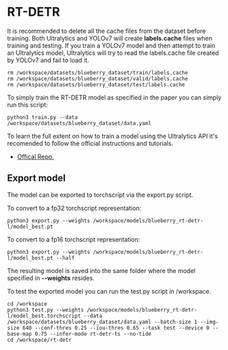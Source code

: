 # RT-DETR

It is recommended to delete all the cache files from the dataset before training. Both Ultralytics and YOLOv7 will create **labels.cache** files when training and testing. If you train a YOLOv7 model and then attempt to train an Ultralytics model, Ultralytics will try to read the labels.cache file created by YOLOv7 and fail to load it.

```
rm /workspace/datasets/blueberry_dataset/train/labels.cache
rm /workspace/datasets/blueberry_dataset/valid/labels.cache
rm /workspace/datasets/blueberry_dataset/test/labels.cache
```

To simply train the RT-DETR model as specified in the paper you can simply run this script:

```
python3 train.py --data /workspace/datasets/blueberry_dataset/data.yaml
```

To learn the full extent on how to train a model using the Ultralytics API it's recomended to follow the official instructions and tutorials.

- [Offical Repo.](https://github.com/ultralytics/ultralytics/)

## Export model

The model can be exported to torchscript via the export.py script.

To convert to a fp32 torchscript representation:

```
python3 export.py --weights /workspace/models/blueberry_rt-detr-l/model_best.pt
```

To convert to a fp16 torchscript representation:

```
python3 export.py --weights /workspace/models/blueberry_rt-detr-l/model_best.pt --half
```

The resulting model is saved into the same folder where the model specified in **--weights** resides.


To test the exported model you can run the test.py script in /workspace.

```
cd /workspace
python3 test.py --weights /workspace/models/blueberry_rt-detr-l/model_best.torchscript --data /workspace/datasets/blueberry_dataset/data.yaml --batch-size 1 --img-size 640 --conf-thres 0.25 --iou-thres 0.65 --task test --device 0 --base-map 0.75 --infer-mode rt-detr-ts --no-tide
cd /workspace/rt-detr
```
